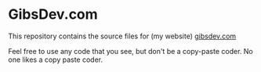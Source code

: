 GibsDev.com
===========

This repository contains the source files for (my website) [gibsdev.com](http://gibsdev.com)

Feel free to use any code that you see, but don't be a copy-paste coder. No one likes a copy paste coder.